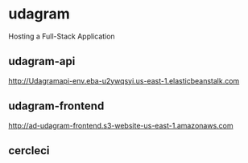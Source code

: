 # udagram
Hosting a Full-Stack Application
## udagram-api
http://Udagramapi-env.eba-u2ywqsyi.us-east-1.elasticbeanstalk.com

## udagram-frontend
http://ad-udagram-frontend.s3-website-us-east-1.amazonaws.com

## cercleci


